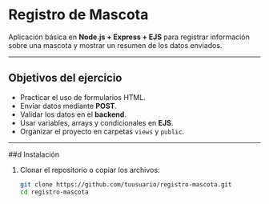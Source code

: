 # Registro de Mascota

Aplicación básica en **Node.js + Express + EJS** para registrar información sobre una mascota y mostrar un resumen de los datos enviados.

---

## Objetivos del ejercicio

- Practicar el uso de formularios HTML.
- Enviar datos mediante **POST**.
- Validar los datos en el **backend**.
- Usar variables, arrays y condicionales en **EJS**.
- Organizar el proyecto en carpetas `views` y `public`.

---

##d Instalación

1. Clonar el repositorio o copiar los archivos:
   ```bash
   git clone https://github.com/tuusuario/registro-mascota.git
   cd registro-mascota
   ```
